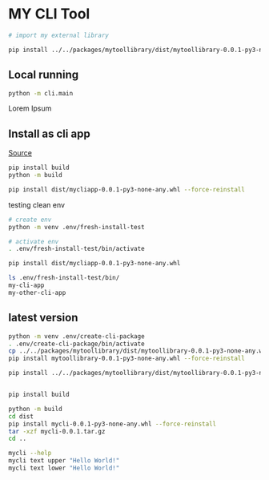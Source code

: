 # MY CLI Tool

```bash
# import my external library

pip install ../../packages/mytoollibrary/dist/mytoollibrary-0.0.1-py3-none-any.whl -t external_packages/mytoollibrary

```

## Local running

```bash
python -m cli.main
```

Lorem Ipsum

## Install as cli app

[Source](https://pybit.es/articles/how-to-package-and-deploy-cli-apps/)


```bash
pip install build
python -m build

pip install dist/mycliapp-0.0.1-py3-none-any.whl --force-reinstall

```


testing clean env

```bash
# create env
python -m venv .env/fresh-install-test

# activate env
. .env/fresh-install-test/bin/activate

pip install dist/mycliapp-0.0.1-py3-none-any.whl

ls .env/fresh-install-test/bin/
my-cli-app
my-other-cli-app
```


## latest version
```bash
python -m venv .env/create-cli-package
. .env/create-cli-package/bin/activate
cp ../../packages/mytoollibrary/dist/mytoollibrary-0.0.1-py3-none-any.whl .
pip install mytoollibrary-0.0.1-py3-none-any.whl --force-reinstall

pip install ../../packages/mytoollibrary/dist/mytoollibrary-0.0.1-py3-none-any.whl -t external_packages/mytoollibrary


pip install build

python -m build
cd dist
pip install mycli-0.0.1-py3-none-any.whl --force-reinstall
tar -xzf mycli-0.0.1.tar.gz
cd ..

mycli --help
mycli text upper "Hello World!"
mycli text lower "Hello World!"


```